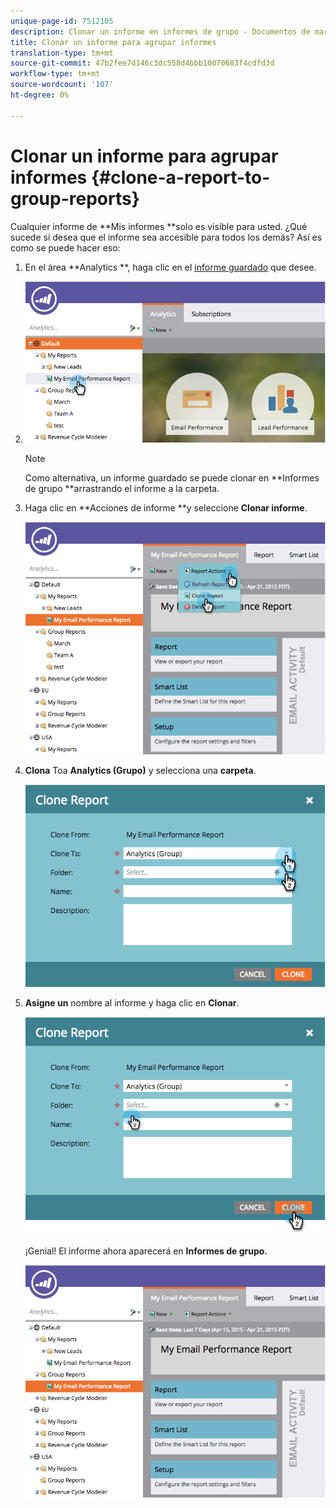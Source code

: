 ```yaml
---
unique-page-id: 7512105
description: Clonar un informe en informes de grupo - Documentos de marketing - Documentación del producto
title: Clonar un informe para agrupar informes
translation-type: tm+mt
source-git-commit: 47b2fee7d146c3dc558d4bbb10070683f4cdfd3d
workflow-type: tm+mt
source-wordcount: '107'
ht-degree: 0%

---
```



# Clonar un informe para agrupar informes {#clone-a-report-to-group-reports}

Cualquier informe de **Mis informes **solo es visible para usted. ¿Qué sucede si desea que el informe sea accesible para todos los demás? Así es como se puede hacer eso:

1. En el área **Analytics **, haga clic en el [informe guardado](../../../../product-docs/reporting/basic-reporting/creating-reports/save-a-report.md) que desee.
1. ![](assets/image2015-4-21-11-3a25-3a54.png)

   >[!NOTE]
   >
   >Como alternativa, un informe guardado se puede clonar en **Informes de grupo **arrastrando el informe a la carpeta.

1. Haga clic en **Acciones de informe **y seleccione **Clonar informe**.

   ![](assets/image2015-4-21-11-3a29-3a32.png)

1. **Clona** Toa  **Analytics (Grupo)** y selecciona una  **carpeta**.

   ![](assets/image2015-4-21-11-3a32-3a0.png)

1. **Asigne un** nombre al informe y haga clic en  **Clonar**.

   ![](assets/image2015-4-21-11-3a33-3a11.png)

   ¡Genial! El informe ahora aparecerá en **Informes de grupo.**

   ![](assets/image2015-4-21-11-3a37-3a25.png)

